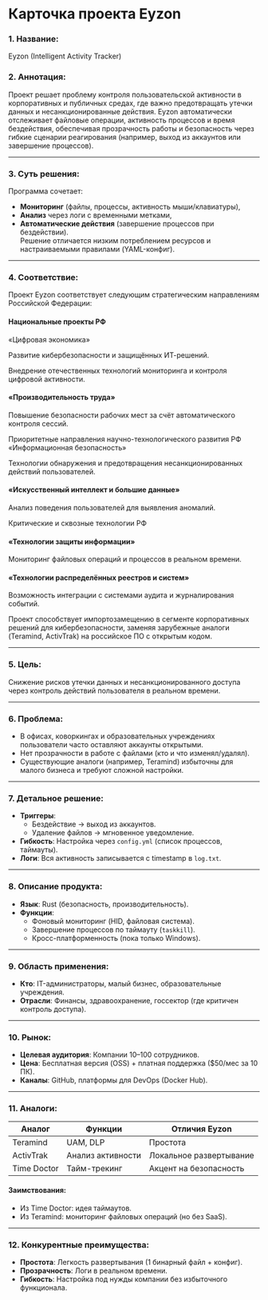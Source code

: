 # **Карточка проекта Eyzon**

### 1. **Название**:  
Eyzon (Intelligent Activity Tracker)

### 2. **Аннотация**:  
Проект решает проблему контроля пользовательской активности в корпоративных и публичных средах, где важно предотвращать утечки данных и несанкционированные действия. Eyzon автоматически отслеживает файловые операции, активность процессов и время бездействия, обеспечивая прозрачность работы и безопасность через гибкие сценарии реагирования (например, выход из аккаунтов или завершение процессов).

---

### 3. **Суть решения**:  
Программа сочетает:  
- **Мониторинг** (файлы, процессы, активность мыши/клавиатуры),  
- **Анализ** через логи с временными метками,  
- **Автоматические действия** (завершение процессов при бездействии).  
Решение отличается низким потреблением ресурсов и настраиваемыми правилами (YAML-конфиг).

---

### 4. **Соответствие**:  
Проект Eyzon соответствует следующим стратегическим направлениям Российской Федерации:

#### Национальные проекты РФ
«Цифровая экономика»

Развитие кибербезопасности и защищённых ИТ-решений.

Внедрение отечественных технологий мониторинга и контроля цифровой активности.

#### «Производительность труда»

Повышение безопасности рабочих мест за счёт автоматического контроля сессий.

Приоритетные направления научно-технологического развития РФ
«Информационная безопасность»

Технологии обнаружения и предотвращения несанкционированных действий пользователей.

#### «Искусственный интеллект и большие данные»

Анализ поведения пользователей для выявления аномалий.

Критические и сквозные технологии РФ

#### «Технологии защиты информации»

Мониторинг файловых операций и процессов в реальном времени.

#### «Технологии распределённых реестров и систем»

Возможность интеграции с системами аудита и журналирования событий.

Проект способствует импортозамещению в сегменте корпоративных решений для кибербезопасности, заменяя зарубежные аналоги (Teramind, ActivTrak) на российское ПО с открытым кодом.

---

### 5. **Цель**:  
Снижение рисков утечки данных и несанкционированного доступа через контроль действий пользователя в реальном времени.

---

### 6. **Проблема**:  
- В офисах, коворкингах и образовательных учреждениях пользователи часто оставляют аккаунты открытыми.  
- Нет прозрачности в работе с файлами (кто и что изменял/удалял).  
- Существующие аналоги (например, Teramind) избыточны для малого бизнеса и требуют сложной настройки.

---

### 7. **Детальное решение**:  
- **Триггеры**:  
  - Бездействие → выход из аккаунтов.  
  - Удаление файлов → мгновенное уведомление.  
- **Гибкость**: Настройка через `config.yml` (список процессов, таймауты).  
- **Логи**: Вся активность записывается с timestamp в `log.txt`.

---

### 8. **Описание продукта**:  
- **Язык**: Rust (безопасность, производительность).  
- **Функции**:  
  - Фоновый мониторинг (HID, файловая система).  
  - Завершение процессов по таймауту (`taskkill`).  
  - Кросс-платформенность (пока только Windows).  

---

### 9. **Область применения**:  
- **Кто**: IT-администраторы, малый бизнес, образовательные учреждения.  
- **Отрасли**: Финансы, здравоохранение, госсектор (где критичен контроль доступа).

---

### 10. **Рынок**:  
- **Целевая аудитория**: Компании 10–100 сотрудников.  
- **Цена**: Бесплатная версия (OSS) + платная поддержка ($50/мес за 10 ПК).  
- **Каналы**: GitHub, платформы для DevOps (Docker Hub).

---

### 11. **Аналоги**:  
| Аналог           | Функции                     | Отличия Eyzon                    |
|------------------|----------------------------|-----------------------------------|
| Teramind         | UAM, DLP                   | Простота                          |
| ActivTrak        | Анализ активности          | Локальное развертывание           |
| Time Doctor      | Тайм-трекинг               | Акцент на безопасность            |

#### **Заимствования**:  
- Из Time Doctor: идея таймаутов.  
- Из Teramind: мониторинг файловых операций (но без SaaS).

---

### 12. **Конкурентные преимущества**:  
- **Простота**: Легкость развертывания (1 бинарный файл + конфиг).  
- **Прозрачность**: Логи в реальном времени.  
- **Гибкость**: Настройка под нужды компании без избыточного функционала.  




